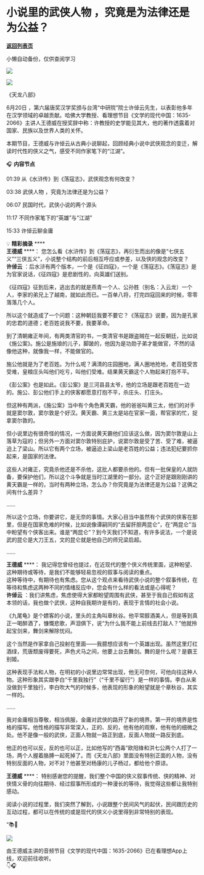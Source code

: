 # 小说里的武侠人物 ，究竟是为法律还是为公益？

[**返回列表页**](/gzh/看理想)

小懒自动备份，仅供查阅学习

![](https://mmbiz.qpic.cn/mmbiz_png/aP7vrTpXJxRA0ViaNRqia18YGj5LgX4VSibTFXfBlkXZakYUA8yBkEQYYmpmDmxH0IZyeY4oUcOiabiaj1PywxF6StQ/640?wx_fmt=png)

![](https://mmbiz.qpic.cn/mmbiz_png/aP7vrTpXJxTtOTGpJX8wJFS5GCOicFGTxX9EDzciaXzh82ia9zUhcrRXOvn3N7883hFiaWzCCJ4AMyKTybNoqj3aYA/640?wx_fmt=png&from;=appmsg)

《天龙八部》

  
6月20日
，第六届唐奖汉学奖颁与台湾“中研院”院士许倬云先生，以表彰他多年在汉学领域的卓越贡献。哈佛大学教授、看理想节目《文学的现代中国：1635-2066》主讲人王德威在授奖辞中称：许教授的史学能见其大，他的著作透露着对国家、民族以及世界人类的关怀。  

本期节目，王德威与许倬云从古典小说聊起，回顾经典小说中武侠观念的变迁，解读时代性的侠义之气，感受不同作家笔下的“江湖”。

  
🎧 **内容节点**  

01:39 从《水浒传》到《荡寇志》，武侠观念有何改变？  

03:38 武侠人物 ，究竟为法律还是为公益？

06:07 民国时代，武侠小说的两个源头

11:17 不同作家笔下的“英雄”与“江湖”

15:33 许倬云聊金庸

  
💡 **精彩摘录** ****  
 **王德威** ****：
您怎么看《水浒传》到《荡寇志》，再衍生而出的像是“七侠五义”“三侠五义”，小说整个结构的前后相互呼应或参差，以及侠的观念的改变？  
 **许倬云** ：后水浒有两个版本，一个是《征四寇》，一个是《荡寇志》。《荡寇志》是为官家说话，《征四寇》是悲剧性的，向英雄们送别。  

《征四寇》征到后来，逃出去的就是燕青一个人、公孙胜（别名：入云龙）一个人，李家的弟兄上了越南，就如此而已。一百单八将，打完四寇回来的时候，零零落落几个人。

  

所以这个就造成了一个问题：这种朝廷我要不要它？《荡寇志》说要，因为是孔家的忠君的道德；老百姓说我不要，我要革命。

  

到了清朝雍正年间，有两类清官的书，一类清官书是跟盗贼在一起反朝廷，比如说《施公案》。施公是施琅的儿子，脚跛的，他因为是功勋子弟才能做官，不然的话像他这种，就像我一样，不能做官的。

  

施公他就是为了老百姓。为什么呢？满清的庄园圈地，满人圈地抢地，老百姓受苦受难，皇粮庄头叫他们吃亏，叫他们受难。结果黄天霸这个人物起来打抱不平。

  

《彭公案》也是如此。《彭公案》是三河县县太爷，他的立场是跟老百姓在一边的。施公、彭公他们手上的侠客都愿意打抱不平，杀庄头、打庄头。

  

但这种有两派，《施公案》当中有个角色黄天霸，他的爸爸叫黄三太，他们的对手就是窦尔敦，窦尔敦是个好汉。黄天霸、黄三太是站在官家一面，帮官家的忙，捉拿窦尔敦的。

  

但小说里边有很奇怪的情况，一方面说黄天霸他们应该这么做，因为窦尔敦是山上落草为寇的；但另外一方面对窦尔敦特别庇护，说窦尔敦是受了苦、受了难，被逼迫上了梁山。所以它有两个立场，被逼迫上梁山是老百姓的公益；违法犯纪要抓你起来，是国家的法律。

  

这些人对雍正，究竟杀他还是不杀他，这批人都要杀他的。但有一批保皇的人就防备，要保护他们，所以这个斗争就是当时江湖里的一部分。这个正好是跟刚刚讲的黄天霸是一样的，当时有两种立场，怎么办？你究竟是为法律还是为公益？这俩之间有什么差异？

  

……

  

所以这个立场，你要讲它，是无奈的事情。大家心目当中虽然有个武侠的侠客在那里，但是在国家危难的时候，比如说像谭嗣同的“去留肝胆两昆仑”，在“两昆仑”当中盼望有个侠客出来。谁是“两昆仑”？到今天我们不知道，有许多说法，一个是说武的昆仑是大刀王五，文的昆仑就是他自己的师兄梁启超。

  

……

  
 **王德威** ****： 我记得您曾经也提过，在近现代的整个侠义传统里面，这种盼望、这种期待或等待，是我们不能够轻易忽视的叙事与阅读的重点。  
这种等待中，有期待也有焦虑。您从这个观点来看待武侠小说的整个叙事传统，在等待和焦虑这两种不同的情绪反应中，您会有什么样的看法或是心得呢？  
 **许倬云** ：我们讲焦虑，焦虑使得大家都盼望周围有武侠，甚至于我自己假如有这本领的话，我也做个武侠，这种自我期许是有的，表现于言情的社会小说。  

《九尾龟》是个嫖客的小说，里头的主角叫章秋谷。他平常醇酒美人，但是等到真正一喝醉酒了，慷慨悲歌，声泪俱下，说“为什么我不能上前线去打敌人？”他就拎起宝剑来，舞剑来解除忧闷。

  

这个当然是作家拿自己投射在里面——我臆想应该有一个英雄出现。虽然这里灯红酒绿，荒唐颓废得要死，声色犬马之间，他要上台去舞剑。舞的是什么呢？是霸王别姬。

  

这种表现手法和人物，在明初的小说里边常常出现，他无可奈何，可他向往这种人物。这种形象其实跟李白“千里我独行”（“千里不留行”）是一样的事情。李白从来没做到千里独行，李白吹大气的时候多，他表现的形象的盼望就是个章秋谷，其实一样的。

  

……  

  

我对金庸相当尊敬，相当佩服，金庸对武侠的路开了新的境界。第一开的境界是性格的描写。他性格的描写非常深入，正的、反的，他有他的观察，他有他的细微之处。他不是像一般的武侠，正面人物就一路正到底，反面人物就一路反到底。

  

他正的也可以反，反的也可以正，比如他写的“西毒”欧阳锋和洪七公两个人打了一场，两个人握着胳膊一起死掉了。而《天龙八部》里面没有特别正面的人物，没有特别反面的人物，对不对？他甚至对杨康的儿子杨过，都给他个原谅。

  

 **王德威** ****：
特别感谢您的提醒，我们整个中国的侠义叙事传统、侠的精神、对侠情义骨的向往期待、经过叙事所形成的一种漫长的等待，我觉得这些都让我特别感动。

  

阅读小说的过程里，我们突然了解到，小说跟整个民间风气的起伏，民间跟历史的互动过程，都可以在传统的或是现代的侠义小说里得到非常特别的表现。

  

“📚👀

![](https://mmbiz.qpic.cn/mmbiz_jpg/aP7vrTpXJxRL65rlU8QzYoQsYicuC4hfcwKibrLWP3NWqMficibSBRfeibRAbtxXfg4icU5faexVFJUicaEjLeYM12I8g/640?wx_fmt=other&from;=appmsg&tp;=webp&wxfrom;=5&wx;_lazy=1&wx;_co=1)  
  
由王德威主讲的音频节目《文学的现代中国：1635-2066》已在看理想App上线，欢迎前往收听。  
👇🎧

